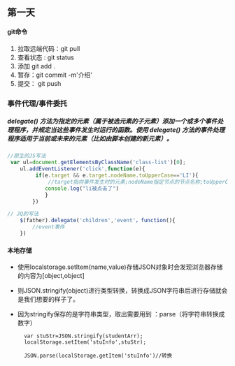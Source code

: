 ## 第一天
#### git命令
1. 拉取远端代码：git pull
2. 查看状态 : git status
3. 添加 git add .
4. 暂存：git commit -m'介绍'
5. 提交： git push 

### 事件代理/事件委托
##### delegate() 方法为指定的元素（属于被选元素的子元素）添加一个或多个事件处理程序，并规定当这些事件发生时运行的函数。使用 delegate() 方法的事件处理程序适用于当前或未来的元素（比如由脚本创建的新元素）。

``` js
//原生的JS写法
 var ul=document.getElementsByClassName('class-list')[0];
    ul.addEventListener('click',function(e){
         if(e.target && e.target.nodeName.toUpperCase=='LI'){
             //target指向事件发生时的元素;nodeName指定节点的节点名称;toUpperCase() 方法用于把字符串转换为大写。
            console.log("li被点击了")
            }
        })

// JQ的写法 
    $(father).delegate('children','event'，function(){
        //event事件
    })

```

#### 本地存储
- 使用localstorage.setItem(name,value)存储JSON对象时会发现浏览器存储的内容为[object,object]
- 则JSON.stringify(object)进行类型转换，转换成JSON字符串后进行存储就会是我们想要的样子了。
- 因为stringify保存的是字符串类型，取出需要用到 ：parse（将字符串转换成数字）



        var stuStr=JSON.stringify(studentArr);
        localStorage.setItem('stuInfo',stuStr);

        JSON.parse(localStorage.getItem('stuInfo')//转换

